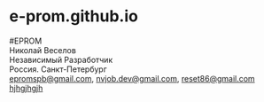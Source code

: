 # e-prom.github.io
#EPROM <br>
Николай Веселов <br>
Независимый Разработчик <br>
Россия. Санкт-Петербург <br>
epromspb@gmail.com, nvjob.dev@gmail.com, reset86@gmail.com
<a href="">hjhgjhgjh</a>
